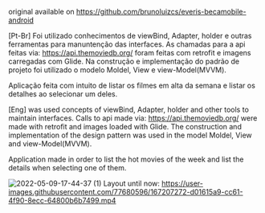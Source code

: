 original available on https://github.com/brunoluizcs/everis-becamobile-android

  [Pt-Br]
  Foi utilizado conhecimentos de viewBind, Adapter, holder e outras ferramentas para manuntenção das interfaces.
  As chamadas para a api feitas via: https://api.themoviedb.org/ foram feitas com retrofit e imagens carregadas com Glide.
  Na construção e implementação do padrão de projeto foi utilizado o modelo Moldel, View e view-Model(MVVM). 

  Aplicação feita com intuito de listar os filmes em alta da semana e listar os detalhes ao selecionar um deles. 

[Eng]
  was used concepts of viewBind, Adapter, holder and other tools to maintain interfaces.
  Calls to api made via: https://api.themoviedb.org/ were made with retrofit and images loaded with Glide.
  The construction and implementation of the design pattern was used in the model Moldel, View and view-Model(MVVM).
  
  Application made in order to list the hot movies of the week and list the details when selecting one of them.
  
  
  ![2022-05-09-17-44-37 (1)](https://user-images.githubusercontent.com/77680596/167498061-9cf29a96-ba82-4352-aa20-de1042c5d801.gif)
Layout until now:
https://user-images.githubusercontent.com/77680596/167207272-d01615a9-cc61-4f90-8ecc-64800b6b7499.mp4


